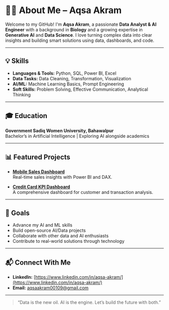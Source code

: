 # 👩‍💻 About Me – Aqsa Akram

Welcome to my GitHub! I'm **Aqsa Akram**, a passionate **Data Analyst & AI Engineer** with a background in **Biology** and a growing expertise in **Generative AI** and **Data Science**. I love turning complex data into clear insights and building smart solutions using data, dashboards, and code.

---

## 💡 Skills

- **Languages & Tools:** Python, SQL, Power BI, Excel  
- **Data Tasks:** Data Cleaning, Transformation, Visualization  
- **AI/ML:** Machine Learning Basics, Prompt Engineering  
- **Soft Skills:** Problem Solving, Effective Communication, Analytical Thinking

---

## 🎓 Education

**Government Sadiq Women University, Bahawalpur**  
Bachelor’s in Artificial Intelligence | Exploring AI alongside academics

---

## 📊 Featured Projects

- **[Mobile Sales Dashboard](#)**  
  Real-time sales insights with Power BI and DAX.

- **[Credit Card KPI Dashboard](#)**  
  A comprehensive dashboard for customer and transaction analysis.

---

## 🚀 Goals

- Advance my AI and ML skills  
- Build open-source AI/Data projects  
- Collaborate with other data and AI enthusiasts  
- Contribute to real-world solutions through technology

---

## 📬 Connect With Me

- **LinkedIn:** [https://www.linkedin.com/in/aqsa-akram/](https://www.linkedin.com/in/aqsa-akram/)  
- **Email:** aqsaakram00109@gmail.com

---

> “Data is the new oil. AI is the engine. Let’s build the future with both.”


